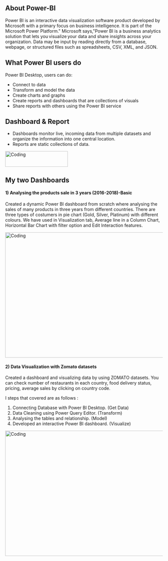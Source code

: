 ## About Power-BI
Power BI is an interactive data visualization software product developed by Microsoft with a primary focus on business intelligence. It is part of the Microsoft Power Platform." Microsoft says,"Power BI is a business analytics solution that lets you visualize your data and share insights across your organization. Data may be input by reading directly from a database, webpage, or structured files such as spreadsheets, CSV, XML, and JSON.
## What Power BI users do
Power BI Desktop, users can do:
- Connect to data
- Transform and model the data
- Create charts and graphs
- Create reports and dashboards that are collections of visuals
- Share reports with others using the Power BI service

## Dashboard & Report
- Dashboards monitor live, incoming data from multiple datasets and organize the information into one central location.
- Reports are static collections of data.

<img align="center" alt="Coding" width="200" height="50" src="https://user-images.githubusercontent.com/105930761/170353458-fdf28506-76db-4c79-800c-cf25544136d3.png">

## My two Dashboards

#### 1) Analysing the products sale in 3 years (2016-2018)-Basic  
Created a dynamic Power BI dashboard from scratch where analysing the sales of many products in three years from different countries. There are three types of costumers in pie chart (Gold, Silver, Platinum) with different colours. We have used in Visualization tab, Average line in a Column Chart, Horizontal Bar Chart with filter option and Edit Interaction features.

<img align="center" alt="Coding" width="800" height="400" src="https://user-images.githubusercontent.com/105930761/170555628-2a3e65bd-6a86-405f-a67e-a381466438a6.jpg">


#### 2) Data Visualization with Zomato datasets    
Created a dashboard and visualizing data by using ZOMATO datasets. You can check number of restaurants in each country, food delivery status, pricing, average sales by clicking on country code.

I steps that covered are as follows :
1) Connecting Database with Power BI Desktop. (Get Data)
2) Data Cleaning using Power Query Editor. (Transform)
3) Analysing the tables and relationship. (Model)
4) Developed an interactive Power BI dashboard. (Visualize)

<img align="center" alt="Coding" width="800" height="400" src="https://user-images.githubusercontent.com/105930761/170554793-a59afe83-e788-4608-8b7c-473947f66c50.jpg">

